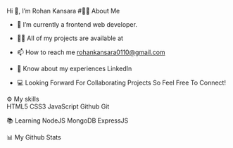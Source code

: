 Hi 👋, I’m Rohan Kansara
#🙋‍♂️ About Me
- 🔭 I’m currently a frontend web developer.
  
- 👨‍💻 All of my projects are available at 

- 📫 How to reach me rohankansara0110@gmail.com

- 📄 Know about my experiences LinkedIn

- 💻 Looking Forward For Collaborating Projects So Feel Free To Connect!

⚙️ My skills
</br>
HTML5 CSS3 JavaScript Github Git

📚 Learning
NodeJS MongoDB ExpressJS

📊 My Github Stats

<!---
RohanKansara01/RohanKansara01 is a ✨ special ✨ repository because its `README.md` (this file) appears on your GitHub profile.
You can click the Preview link to take a look at your changes.
--->
